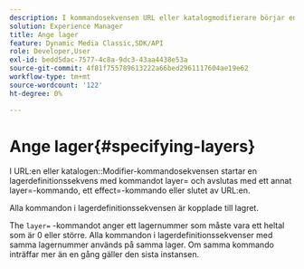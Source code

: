 ```yaml
---
description: I kommandosekvensen URL eller katalogmodifierare börjar en lagerdefinitionssekvens med kommandot layer= och slutar med ett annat layer=-kommando, ett effect=-kommando eller slutet av URL:en.
solution: Experience Manager
title: Ange lager
feature: Dynamic Media Classic,SDK/API
role: Developer,User
exl-id: bedd5dac-7577-4c8a-9dc3-43aa4438e53a
source-git-commit: 4f81f755789613222a66bed2961117604ae19e62
workflow-type: tm+mt
source-wordcount: '122'
ht-degree: 0%

---
```


# Ange lager{#specifying-layers}

I URL:en eller katalogen::Modifier-kommandosekvensen startar en lagerdefinitionssekvens med kommandot layer= och avslutas med ett annat layer=-kommando, ett effect=-kommando eller slutet av URL:en.

Alla kommandon i lagerdefinitionssekvensen är kopplade till lagret.

The `layer=` -kommandot anger ett lagernummer som måste vara ett heltal som är 0 eller större. Alla kommandon i lagerdefinitionssekvenser med samma lagernummer används på samma lager. Om samma kommando inträffar mer än en gång gäller den sista instansen.
